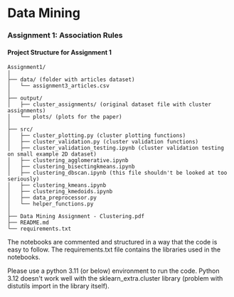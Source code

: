 # Data Mining

### Assignment 1: Association Rules

#### Project Structure for Assignment 1
```
Assignment1/
│
├── data/ (folder with articles dataset)
│   └── assignment3_articles.csv
│
├── output/
│   ├── cluster_assignments/ (original dataset file with cluster assignments)
│   └── plots/ (plots for the paper)
│      
├── src/
│   ├── cluster_plotting.py (cluster plotting functions)
│   ├── cluster_validation.py (cluster validation functions)
│   ├── cluster_validation_testing.ipynb (cluster validation testing on small example 2D dataset)
│   ├── clustering_agglomerative.ipynb
│   ├── clustering_bisectingkmeans.ipynb
│   ├── clustering_dbscan.ipynb (this file shouldn't be looked at too seriously)
│   ├── clustering_kmeans.ipynb
│   ├── clustering_kmedoids.ipynb
│   ├── data_preprocessor.py
│   └── helper_functions.py
│
├── Data Mining Assignment - Clustering.pdf
├── README.md
└── requirements.txt
```

The notebooks are commented and structured in a way that the code is easy to follow. 
The requirements.txt file contains the libraries used in the notebooks.

Please use a python 3.11 (or below) environment to run the code. 
Python 3.12 doesn't work well with the sklearn_extra.cluster library (problem with distutils import in the library itself).